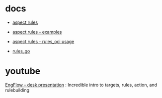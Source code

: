 # docs
- [aspect rules](https://docs.aspect.build/rules/)
- [aspect rules - examples](https://github.com/aspect-build/bazel-examples)
- [aspect rules - rules_oci usage](https://github.com/bazel-contrib/rules_oci)

- [rules_go](https://github.com/bazelbuild/rules_go)

# youtube


[EngFlow - desk presentation](https://www.youtube.com/watch?v=2KUunGBZiiM&ab_channel=EngFlow) : Incredible intro to targets, rules, action, and rulebuilding

